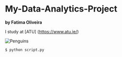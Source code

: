 # My-Data-Analytics-Project

**by Fatima Oliveira**

I study at [ATU] (https://www.atu.ie/)

![Penguins](https://allisonhorst.github.io/palmerpenguins/reference/figures/lter_penguins.png)

```bash
$ python script.py
```